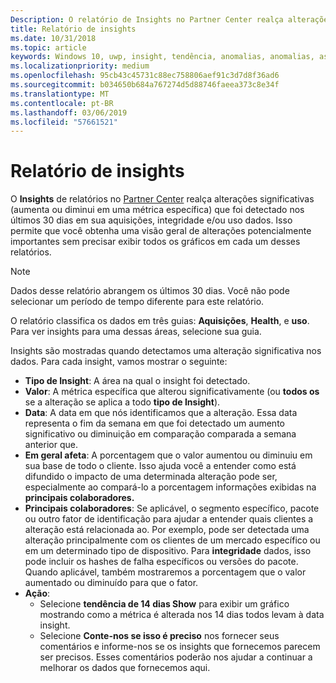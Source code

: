```yaml
---
Description: O relatório de Insights no Partner Center realça alterações significativas sobre seus aplicativos.
title: Relatório de insights
ms.date: 10/31/2018
ms.topic: article
keywords: Windows 10, uwp, insight, tendência, anomalias, anomalias, as alterações de dados
ms.localizationpriority: medium
ms.openlocfilehash: 95cb43c45731c88ec758806aef91c3d7d8f36ad6
ms.sourcegitcommit: b034650b684a767274d5d88746faeea373c8e34f
ms.translationtype: MT
ms.contentlocale: pt-BR
ms.lasthandoff: 03/06/2019
ms.locfileid: "57661521"
---
```

# <a name="insights-report"></a>Relatório de insights


O **Insights** de relatórios no [Partner Center](https://partner.microsoft.com/dashboard) realça alterações significativas (aumenta ou diminui em uma métrica específica) que foi detectado nos últimos 30 dias em sua aquisições, integridade e/ou uso dados. Isso permite que você obtenha uma visão geral de alterações potencialmente importantes sem precisar exibir todos os gráficos em cada um desses relatórios.

> [!NOTE]
> Dados desse relatório abrangem os últimos 30 dias. Você não pode selecionar um período de tempo diferente para este relatório.

O relatório classifica os dados em três guias: **Aquisições**, **Health**, e **uso**. Para ver insights para uma dessas áreas, selecione sua guia.

Insights são mostradas quando detectamos uma alteração significativa nos dados. Para cada insight, vamos mostrar o seguinte:
- **Tipo de Insight**: A área na qual o insight foi detectado.
- **Valor**: A métrica específica que alterou significativamente (ou **todos os** se a alteração se aplica a todo **tipo de Insight**).
- **Data**: A data em que nós identificamos que a alteração. Essa data representa o fim da semana em que foi detectado um aumento significativo ou diminuição em comparação comparada a semana anterior que.
- **Em geral afeta**: A porcentagem que o valor aumentou ou diminuiu em sua base de todo o cliente. Isso ajuda você a entender como está difundido o impacto de uma determinada alteração pode ser, especialmente ao compará-lo a porcentagem informações exibidas na **principais colaboradores.**
- **Principais colaboradores**: Se aplicável, o segmento específico, pacote ou outro fator de identificação para ajudar a entender quais clientes a alteração está relacionada ao. Por exemplo, pode ser detectada uma alteração principalmente com os clientes de um mercado específico ou em um determinado tipo de dispositivo. Para **integridade** dados, isso pode incluir os hashes de falha específicos ou versões do pacote. Quando aplicável, também mostraremos a porcentagem que o valor aumentado ou diminuído para que o fator.
- **Ação**:
   - Selecione **tendência de 14 dias Show** para exibir um gráfico mostrando como a métrica é alterada nos 14 dias todos levam à data insight.
   - Selecione **Conte-nos se isso é preciso** nos fornecer seus comentários e informe-nos se os insights que fornecemos parecem ser precisos. Esses comentários poderão nos ajudar a continuar a melhorar os dados que fornecemos aqui. 

